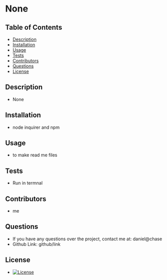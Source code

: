 
  # None


  ## Table of Contents

  - [Description](#description)
  - [Installation](#installation)
  - [Usage](#usage)
  - [Tests](#tests)
  - [Contributors](#contributors)
  - [Questions](#questions)
  - [License](#license)

  ## Description
  - None

  ## Installation
  - node inquirer and npm

  ## Usage
  - to make read me files

  ## Tests
  - Run in termnal

  ## Contributors
  - me

  ## Questions
  - If you have any questions over the project, contact me at: daniel@chase
  - Github Link: github/link

  ## License
  - [![License](https://img.shields.io/badge/License-Apache_2.0-blue.svg)](https://opensource.org/licenses/Apache-2.0)
